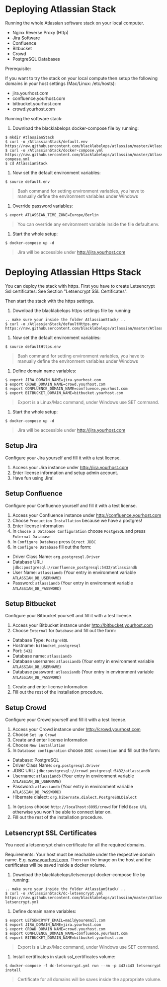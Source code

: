 # Deploying Atlassian Stack

Running the whole Atlassian software stack on your local computer.

* Nginx Reverse Proxy (Http)
* Jira Software
* Confluence
* Bitbucket
* Crowd
* PostgreSQL Databases

Prerequisite:

If you want to try the stack on your local compute then setup the following domains in your host settings (Mac/Linux: /etc/hosts):

* jira.yourhost.com
* confluence.yourhost.com
* bitbucket.yourhost.com
* crowd.yourhost.com

Running the software stack:

1. Download the blacklabelops docker-compose file by running:

~~~~
$ mkdir AtlassianStack
$ curl -o /AtlassianStack/default.env https://raw.githubusercontent.com/blacklabelops/atlassian/master/AtlassianStack/default.env
$ curl -o /AtlassianStack/docker-compose.yml https://raw.githubusercontent.com/blacklabelops/atlassian/master/AtlassianStack/docker-compose.yml
$ cd AtlassianStack
~~~~

1. Now set the default environment variables:

~~~~
$ source default.env
~~~~

> Bash command for setting environment variables, you have to manually define the environment variables under Windows

1. Override password variables:

~~~~
$ export ATLASSIAN_TIME_ZONE=Europe/Berlin
~~~~

> You can override any environment variable inside the file default.env.

1. Start the whole setup:

~~~~
$ docker-compose up -d
~~~~

> Jira will be accessible under http://jira.yourhost.com

# Deploying Atlassian Https Stack

You can deploy the stack with https. First you have to create Letsencrypt Ssl certificates: See Section "Letsencrypt SSL Certificates".

Then start the stack with the https settings.

1. Download the blacklabelops https settings file by running:

~~~~
.. make sure your inside the folder AtlassianStack/ ..
$ curl -o /AtlassianStack/defaultHttps.env https://raw.githubusercontent.com/blacklabelops/atlassian/master/AtlassianStack/defaultHttps.env
~~~~

1. Now set the default environment variables:

~~~~
$ source defaultHttps.env
~~~~

> Bash command for setting environment variables, you have to manually define the environment variables under Windows

1. Define domain name variables:

~~~~
$ export JIRA_DOMAIN_NAME=jira.yourhost.com
$ export CROWD_DOMAIN_NAME=crowd.yourhost.com
$ export CONFLUENCE_DOMAIN_NAME=confluence.yourhost.com
$ export BITBUCKET_DOMAIN_NAME=bitbucket.yourhost.com
~~~~

> Export is a Linux/Mac command, under Windows use SET command.

1. Start the whole setup:

~~~~
$ docker-compose up -d
~~~~

> Jira will be accessible under http://jira.yourhost.com

## Setup Jira

Configure your Jira yourself and fill it with a test license.

1. Access your Jira instance under http://jira.yourhost.com
1. Enter license information and setup admin account.
1. Have fun using Jira!

## Setup Confluence

Configure your Confluence yourself and fill it with a test license.

1. Access your Confluence instance under http://confluence.yourhost.com
1. Choose `Production Installation` because we have a postgres!
1. Enter license information
1. In `Choose a Database Configuration` choose `PostgeSQL` and press `External Database`
1. In `Configure Database` press `Direct JDBC`
1. In `Configure Database` fill out the form:

* Driver Class Name: `org.postgresql.Driver`
* Database URL: `jdbc:postgresql://confluence_postgresql:5432/atlassiandb`
* User Name: `atlassiandb` (Your entry in environment variable `ATLASSIAN_DB_USERNAME`)
* Password: `atlassiandb` (Your entry in environment variable `ATLASSIAN_DB_PASSWORD`)

## Setup Bitbucket

Configure your Bitbucket yourself and fill it with a test license.

1. Access your Bitbucket instance under http://bitbucket.yourhost.com
1. Choose `External` for `Database` and fill out the form:
  * Database Type: `PostgreSQL`
  * Hostname: `bitbucket_postgresql`
  * Port: `5432`
  * Database name: `atlassiandb`
  * Database username: `atlassiandb` (Your entry in environment variable `ATLASSIAN_DB_USERNAME`)
  * Database password: `atlassiandb` (Your entry in environment variable `ATLASSIAN_DB_PASSWORD`)
1. Create and enter license information
1. Fill out the rest of the installation procedure.

## Setup Crowd

Configure your Crowd yourself and fill it with a test license.

1. Access your Crowd instance under http://crowd.yourhost.com
1. Choose `Set up Crowd`
1. Create and enter license information
1. Choose `New installation`
1. In `Database configuration` choose `JDBC connection` and fill out the form:
  * Database: PostgreSQL
  * Driver Class Name: `org.postgresql.Driver`
  * JDBC URL: `jdbc:postgresql://crowd_postgresql:5432/atlassiandb`
  * Username: `atlassiandb` (Your entry in environment variable `ATLASSIAN_DB_USERNAME`)
  * Password: `atlassiandb` (Your entry in environment variable `ATLASSIAN_DB_PASSWORD`)
  * Hibernate dialect: `org.hibernate.dialect.PostgreSQLDialect`
1. In `Options` choose `http://localhost:8095/crowd` for field `Base URL` otherwise you won't be able to connect later on.
1. Fill out the rest of the installation procedure.

## Letsencrypt SSL Certificates

You need a letsencrypt chain certificate for all the required domains.

Requirements: Your host must be reachable under the respective domain name. E.g. www.yourhost.com. Then
run the image on the host and the certificates will be saved inside a docker volume.

1. Download the blacklabelops/letsencrypt docker-compose file by running:

~~~~
.. make sure your inside the folder AtlassianStack/ ..
$ curl -o /AtlassianStack/dc-letsencrypt.yml https://raw.githubusercontent.com/blacklabelops/atlassian/master/AtlassianStack/dc-letsencrypt.yml
~~~~

1. Define domain name variables:

~~~~
$ export LETSENCRYPT_EMAIL=mail@youremail.com
$ export JIRA_DOMAIN_NAME=jira.yourhost.com
$ export CROWD_DOMAIN_NAME=crowd.yourhost.com
$ export CONFLUENCE_DOMAIN_NAME=confluence.yourhost.com
$ export BITBUCKET_DOMAIN_NAME=bitbucket.yourhost.com
~~~~

> Export is a Linux/Mac command, under Windows use SET command.

1. Install certificates in stack ssl_certificates volume:

~~~~
$ docker-compose -f dc-letsencrypt.yml run --rm -p 443:443 letsencrypt install
~~~~

> Certificate for all domains will be saves inside the appropriate volume.
